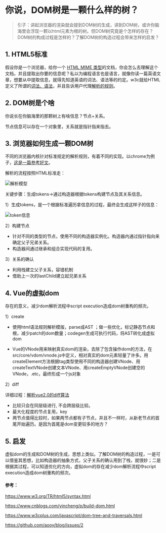 # 你说，DOM树是一颗什么样的树？

> 引子：讲起浏览器的渲染就会提到DOM树的生成，讲到DOM树，或许你脑海里会浮现一颗以html元素为根的树。但DOM树究竟是个怎样的存在？DOM树的构成过程是怎样的？了解DOM树的构造过程会带来怎样的启发？

## 1. HTML5标准

假设你是一个浏览器，给你一个 [HTML MIME 类型](https://www.w3.org/TR/html5/infrastructure.html#html-mime-type)的文档，你会怎么去理解这个文档，并且提取出你要的信息呢？私以为编程语言也是语言，就像你读一篇英语文章，想要从中提取信息，就得先知道英语的词法、语法等的约定。w3c就给HTML定义了所谓的[词法、语法](https://www.w3.org/TR/html5/syntax.html#writing-html-documents)，并且告诉用户代理[解析的规则](https://www.w3.org/TR/html5/syntax.html#parsing-html-documents)。

## 2. DOM树是个啥

你说长在你脑海里的那颗树上有啥信息？节点+关系。

节点信息可以存在一个对象里，关系就是指针指来指去。

## 3. 浏览器如何生成一颗DOM树

不同的浏览器内核针对标准规定的解析规则，有着不同的实现。以chrome为例子，[这是一篇参考好文](https://www.cnblogs.com/yincheng/p/build-dom.html)。

解析的流程按照HTML标准走：

![解析模型](https://haitao.nos.netease.com/0aecc65c-3665-43ec-af3d-6ba0520b932c_736_906.jpg)

关键步骤：生成tokens->通过构造器根据tokens构建节点及其关系信息。

1）生成tokens，是一个根据标准遍历拿信息的过程，最终会生成这样子的信息：

![token信息](https://haitao.nos.netease.com/495202a9-e293-43d6-af8f-f7ab443e44e5_1418_866.png)

2）构建节点

- 针对不同的类型的节点，使用不同的构造器实例化。构造器内通过指针指向来确定父子兄弟关系。
- 构造器间通过继承和组合实现代码的复用。

3）关系的确认

- 利用栈建立父子关系，容错机制
- 借助上一次的lastChild建立起兄弟关系

## 4. Vue的虚拟dom 

存在的意义，减少dom解析流程中script execution造成dom树重构的频次。

1）create

- 使用html语法规则解析模版，parse成AST ；做一些优化，标记静态节点和根，减少patch的dom数量；codegen生成可执行代码，将AST转化成虚拟dom


- Vue的VNode用来映射真实dom的渲染，去除了包含操作dom的方法，在src/core/vdom/vnode.js中定义，相对真实的dom元素轻量了许多。用createElement方法根据tag类型使用不同的构造器创建VNode、用createTextVNode创建文本VNode、用createEmptyVNode创建空的VNode，.etc，最终形成一个js对象

2）diff

详细过程：[解析vue2.0的diff算法](https://github.com/aooy/blog/issues/2)

- 比较只会在同层级进行, 不会跨层级比较。
- 最大化程度的节点复用，key
- 两节点值得比较时，如果两节点都有子节点，并且不一样时，从新老节点的首尾开始遍历。是因为首尾是dom变更较多的地方？

## 5. 启发

虚拟dom的生成和DOM树的生成，思想上类似。了解DOM树的构造过程，一是可以借鉴其思想，比如构造器的抽象方式，父子关系的确认用到了栈，就很妙；二是根据其过程，可以知道优化的方向，虚拟dom的存在减少dom解析流程中script execution造成dom树重构的频次。



#### 参考：

https://www.w3.org/TR/html5/syntax.html

https://www.cnblogs.com/yincheng/p/build-dom.html

https://www.w3cplus.com/javascript/dom-tree-and-traversals.html

https://github.com/aooy/blog/issues/2


